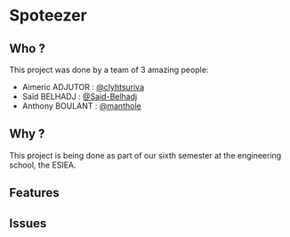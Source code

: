 # Spoteezer

## Who ?

This project was done by a team of 3 amazing people:

+ Aimeric ADJUTOR : [@clyhtsuriva](https://github.com/clyhtsuriva)
+ Saïd BELHADJ : [@Said-Belhadj](https://github.com/Said-Belhadj)
+ Anthony BOULANT : [@manthole](https://github.com/manthole)

## Why ?

This project is being done as part of our sixth semester at the engineering school, the ESIEA.

## Features

## Issues
